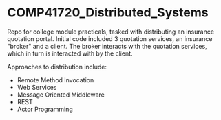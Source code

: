 # COMP41720_Distributed_Systems

Repo for college module practicals, tasked with distributing an insurance quotation portal. Initial code included 3 quotation services, an insurance "broker" and a client. The broker interacts with the quotation services, which in turn is interacted with by the client.

Approaches to distribution include:

- Remote Method Invocation
- Web Services
- Message Oriented Middleware
- REST
- Actor Programming
